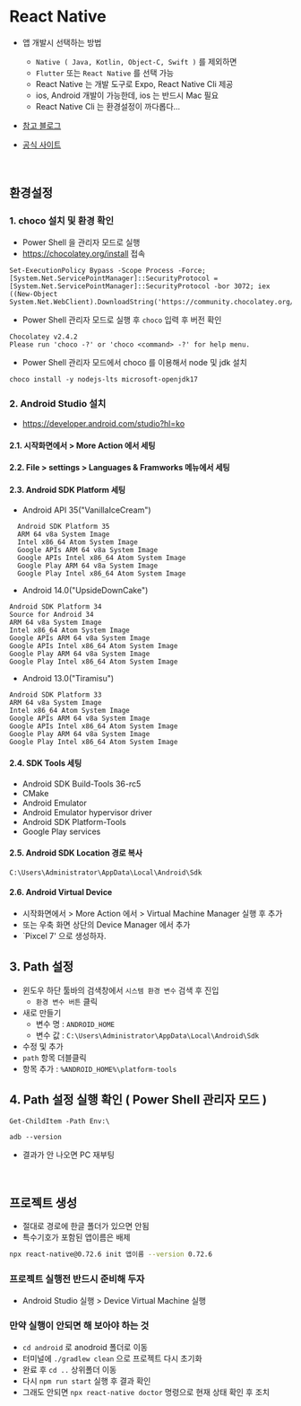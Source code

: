 # React Native

- 앱 개발시 선택하는 방법

  - `Native ( Java, Kotlin, Object-C, Swift )` 를 제외하면
  - `Flutter` 또는 `React Native` 를 선택 가능
  - React Native 는 개발 도구로 Expo, React Native Cli 제공
  - ios, Android 개발이 가능한데, ios 는 반드시 Mac 필요
  - React Native Cli 는 환경설정이 까다롭다...

- [참고 블로그](https://velog.io/@it-ju/React-native-cli-개발환경-세팅하기)
- [공식 사이트](https://reactnative.dev/docs/0.72/environment-setup)

<br/>

## 환경설정

### 1. choco 설치 및 환경 확인

- Power Shell 을 관리자 모드로 실행
- https://chocolatey.org/install 접속

```shell
Set-ExecutionPolicy Bypass -Scope Process -Force; [System.Net.ServicePointManager]::SecurityProtocol = [System.Net.ServicePointManager]::SecurityProtocol -bor 3072; iex ((New-Object System.Net.WebClient).DownloadString('https://community.chocolatey.org/install.ps1'))
```

- Power Shell 관리자 모드로 실행 후 `choco` 입력 후 버전 확인

```shell
Chocolatey v2.4.2
Please run 'choco -?' or 'choco <command> -?' for help menu.
```

- Power Shell 관리자 모드에서 choco 를 이용해서 node 및 jdk 설치

```shell
choco install -y nodejs-lts microsoft-openjdk17
```

### 2. Android Studio 설치

- https://developer.android.com/studio?hl=ko

#### 2.1. 시작화면에서 > More Action 에서 세팅

#### 2.2. File > settings > Languages & Framworks 메뉴에서 세팅

#### 2.3. Android SDK Platform 세팅

- Android API 35("VanillaIceCream")

```
  Android SDK Platform 35
  ARM 64 v8a System Image
  Intel x86_64 Atom System Image
  Google APIs ARM 64 v8a System Image
  Google APIs Intel x86_64 Atom System Image
  Google Play ARM 64 v8a System Image
  Google Play Intel x86_64 Atom System Image
```

- Android 14.0("UpsideDownCake")

```
Android SDK Platform 34
Source for Android 34
ARM 64 v8a System Image
Intel x86_64 Atom System Image
Google APIs ARM 64 v8a System Image
Google APIs Intel x86_64 Atom System Image
Google Play ARM 64 v8a System Image
Google Play Intel x86_64 Atom System Image
```

- Android 13.0("Tiramisu")

```
Android SDK Platform 33
ARM 64 v8a System Image
Intel x86_64 Atom System Image
Google APIs ARM 64 v8a System Image
Google APIs Intel x86_64 Atom System Image
Google Play ARM 64 v8a System Image
Google Play Intel x86_64 Atom System Image
```

#### 2.4. SDK Tools 세팅

- Android SDK Build-Tools 36-rc5
- CMake
- Android Emulator
- Android Emulator hypervisor driver
- Android SDK Platform-Tools
- Google Play services

#### 2.5. Android SDK Location 경로 복사

`C:\Users\Administrator\AppData\Local\Android\Sdk`

#### 2.6. Android Virtual Device

- 시작화면에서 > More Action 에서 > Virtual Machine Manager 실행 후 추가
- 또는 우축 화면 상단의 Device Manager 에서 추가
- `Pixcel 7' 으로 생성하자.

## 3. Path 설정

- 윈도우 하단 툴바의 검색창에서 `시스템 환경 변수` 검색 후 진입
  - `환경 변수 버튼` 클릭
- 새로 만들기
  - 변수 명 : `ANDROID_HOME`
  - 변수 값 : `C:\Users\Administrator\AppData\Local\Android\Sdk`
- 수정 및 추가
- `path` 항목 더블클릭
- 항목 추가 : `%ANDROID_HOME%\platform-tools`

## 4. Path 설정 실행 확인 ( Power Shell 관리자 모드 )

```shell
Get-ChildItem -Path Env:\
```

```shell
adb --version
```

- 결과가 안 나오면 PC 재부팅

<br/>

## 프로젝트 생성

- 절대로 경로에 한글 폴더가 있으면 안됨
- 특수기호가 포함된 앱이름은 배제

```bash
npx react-native@0.72.6 init 앱이름 --version 0.72.6
```

### 프로젝트 실행전 반드시 준비해 두자

- Android Studio 실행 > Device Virtual Machine 실행

### 만약 실행이 안되면 해 보아야 하는 것

- `cd android` 로 anodroid 폴더로 이동
- 터미널에 `./gradlew clean` 으로 프로젝트 다시 초기화
- 완료 후 `cd ..` 상위폴더 이동
- 다시 `npm run start` 실행 후 결과 확인
- 그래도 안되면 `npx react-native doctor` 명령으로 현재 상태 확인 후 조치
